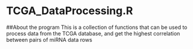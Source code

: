 # TCGA_DataProcessing.R
##About the program
This is a collection of functions that can be used to process data from the TCGA database, and get the highest correlation between pairs of miRNA data rows
